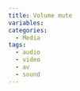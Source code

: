 ```yaml
---
title: Volume mute
variables:
categories:
  - Media
tags:
  - audio
  - video
  - av
  - sound
---
```

